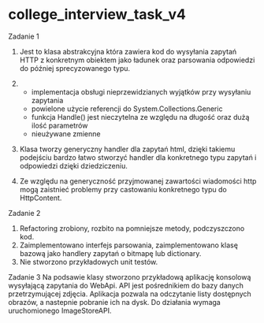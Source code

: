 # college_interview_task_v4
Zadanie 1
1. Jest to klasa abstrakcyjna która zawiera kod do wysyłania zapytań HTTP z konkretnym obiektem jako ładunek oraz parsowania odpowiedzi do później sprecyzowanego typu.

2.  	
	- implementacja obsługi nieprzewidzianych wyjątków przy wysyłaniu zapytania
	- powielone użycie referencji do System.Collections.Generic
	- funkcja Handle() jest nieczytelna ze względu na długość oraz dużą ilość parametrów
	- nieużywane zmienne

3. Klasa tworzy generyczny handler dla zapytań html, dzięki takiemu podejściu bardzo łatwo stworzyć handler dla konkretnego typu zapytań i odpowiedzi dzięki dziedziczeniu.

4. Ze względu na generyczność przyjmowanej zawartości wiadomości http mogą zaistnieć problemy przy castowaniu konkretnego typu do HttpContent. 

Zadanie 2
1. Refactoring zrobiony, rozbito na pomniejsze metody, podczyszczono kod.
2. Zaimplementowano interfejs parsowania, zaimplementowano klasę bazową jako handlery zapytań o bitmapę lub dictionary.
3. Nie stworzono przykładowych unit testów.

Zadanie 3
Na podsawie klasy stworzono przykładową aplikację konsolową wysyłającą zapytania do WebApi. API jest pośrednikiem do bazy danych przetrzymującej zdjęcia. Aplikacja pozwala na odczytanie listy dostępnych obrazów, a nastepnie pobranie ich na dysk. Do działania wymaga uruchomionego ImageStoreAPI.
